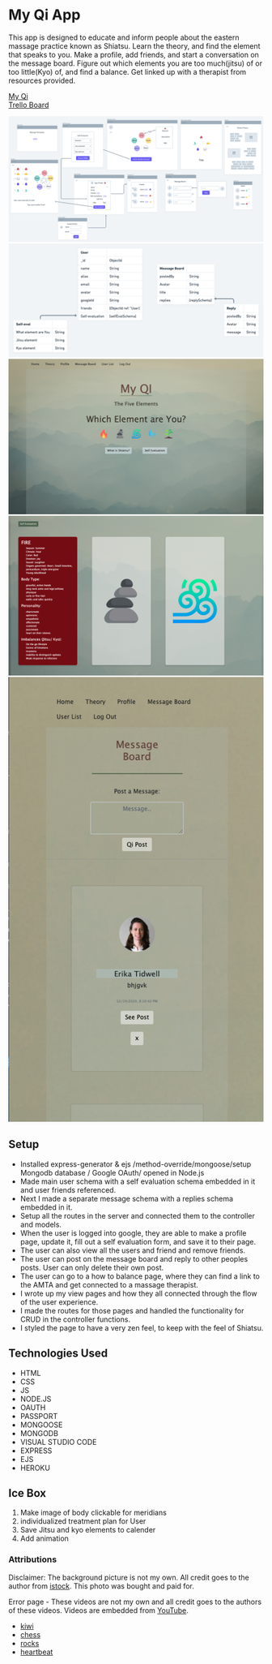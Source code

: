 

# My Qi App

This app is designed to educate and inform people about the eastern massage practice known as Shiatsu. Learn the theory, and find the element that speaks to you. Make a profile, add friends, and start a conversation on the message board. Figure out which elements you are too much(jitsu) of or too little(Kyo) of, and find a balance. Get linked up with a therapist from resources provided. 

<a href="https://shiatsu-app.herokuapp.com/">My Qi</a> <br>
<a href="https://trello.com/b/WHvLpju6/shiatsu-app">Trello Board</a>

![wireframe](public/stylesheets/images/shiatsuwireframe.png)
![ERD](public/stylesheets/images/erdshiatsu.png)
![mainpic](public/stylesheets/images/mainpage.png)
![elementpage](public/stylesheets/images/elementpage.png)
![messagepage](public/stylesheets/images/mobilemessage.png)


## Setup
- Installed express-generator & ejs /method-override/mongoose/setup Mongodb database / Google OAuth/ opened in Node.js
- Made main user schema with a self evaluation schema embedded in it and user friends referenced. 
- Next I made a separate message schema with a replies schema embedded in it. 
- Setup all the routes in the server and connected them to the controller and models. 
- When the user is logged into google, they are able to make a profile page, update it, fill out a self evaluation form, and save it to their page. 
- The user can also view all the users and friend and remove friends. 
- The user can post on the message board and reply to other peoples posts. User can only delete their own post. 
- The user can go to a how to balance page, where they can find a link to the AMTA and get connected to a massage therapist. 
- I wrote up my view pages and how they all connected through the flow of the user experience. 
- I made the routes for those pages and handled the functionality for CRUD in the controller functions. 
- I styled the page to have a very zen feel, to keep with the feel of Shiatsu. 
  



## Technologies Used
* HTML
* CSS
* JS
* NODE.JS
* OAUTH
* PASSPORT
* MONGOOSE
* MONGODB
* VISUAL STUDIO CODE
* EXPRESS
* EJS
* HEROKU

## Ice Box
1. Make image of body clickable for meridians 
2. individualized treatment plan for User
3. Save Jitsu and kyo elements to calender 
4. Add animation 


### Attributions

Disclaimer: The background picture is not my own. All credit goes to the author from [istock](https://www.istockphoto.com/stock-photos). This photo was bought and paid for. 

Error page - These videos are not my own and all credit goes to the authors of these videos. Videos are embedded from [YouTube](https://www.youtube.com/).
- [kiwi](https://www.youtube.com/watch?v=sdUUx5FdySs)
- [chess](https://www.youtube.com/watch?v=9IYRC7g2ICg&t=2s)
- [rocks](https://www.youtube.com/watch?v=HOPwXNFU7oU&t=4s)
- [heartbeat](https://www.youtube.com/watch?v=sAaqLIsOmCE&t=4s)

